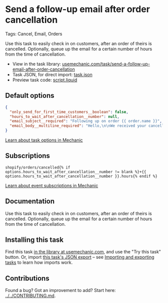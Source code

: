 # Send a follow-up email after order cancellation

Tags: Cancel, Email, Orders

Use this task to easily check in on customers, after an order of theirs is cancelled. Optionally, queue up the email for a certain number of hours from the time of cancellation.

* View in the task library: [usemechanic.com/task/send-a-follow-up-email-after-order-cancellation](https://usemechanic.com/task/send-a-follow-up-email-after-order-cancellation)
* Task JSON, for direct import: [task.json](../../tasks/send-a-follow-up-email-after-order-cancellation.json)
* Preview task code: [script.liquid](./script.liquid)

## Default options

```json
{
  "only_send_for_first_time_customers__boolean": false,
  "hours_to_wait_after_cancellation__number": null,
  "email_subject__required": "Following up on order {{ order.name }}",
  "email_body__multiline_required": "Hello,\n\nWe received your cancellation. Is there anything else we can do for you?\n\nThanks,\n{{ shop.name  }}"
}
```

[Learn about task options in Mechanic](https://docs.usemechanic.com/article/471-task-options)

## Subscriptions

```liquid
shopify/orders/cancelled{% if options.hours_to_wait_after_cancellation__number != blank %}+{{ options.hours_to_wait_after_cancellation__number }}.hours{% endif %}
```

[Learn about event subscriptions in Mechanic](https://docs.usemechanic.com/article/408-subscriptions)

## Documentation

Use this task to easily check in on customers, after an order of theirs is cancelled. Optionally, queue up the email for a certain number of hours from the time of cancellation.

## Installing this task

Find this task [in the library at usemechanic.com](https://usemechanic.com/task/send-a-follow-up-email-after-order-cancellation), and use the "Try this task" button. Or, import [this task's JSON export](../../tasks/send-a-follow-up-email-after-order-cancellation.json) – see [Importing and exporting tasks](https://docs.usemechanic.com/article/505-importing-and-exporting-tasks) to learn how imports work.

## Contributions

Found a bug? Got an improvement to add? Start here: [../../CONTRIBUTING.md](../../CONTRIBUTING.md).
